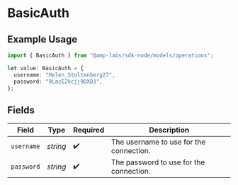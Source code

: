 # BasicAuth

## Example Usage

```typescript
import { BasicAuth } from "@amp-labs/sdk-node/models/operations";

let value: BasicAuth = {
  username: "Helen_Stoltenberg27",
  password: "9LacE2kcjj9DXD3",
};
```

## Fields

| Field                                   | Type                                    | Required                                | Description                             |
| --------------------------------------- | --------------------------------------- | --------------------------------------- | --------------------------------------- |
| `username`                              | *string*                                | :heavy_check_mark:                      | The username to use for the connection. |
| `password`                              | *string*                                | :heavy_check_mark:                      | The password to use for the connection. |
